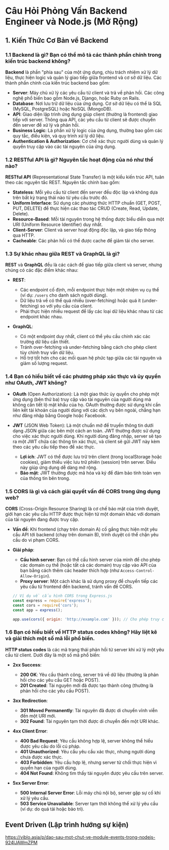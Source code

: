 # Câu Hỏi Phỏng Vấn Backend Engineer và Node.js (Mở Rộng)
## 1. Kiến Thức Cơ Bản về Backend

### 1.1 Backend là gì? Bạn có thể mô tả các thành phần chính trong kiến trúc backend không?

**Backend** là phần "phía sau" của một ứng dụng, chịu trách nhiệm xử lý dữ liệu, thực hiện logic và quản lý giao tiếp giữa frontend và cơ sở dữ liệu. Các thành phần chính của kiến trúc backend bao gồm:

- **Server**: Máy chủ xử lý các yêu cầu từ client và trả về phản hồi. Các công nghệ phổ biến bao gồm Node.js, Django, hoặc Ruby on Rails.
- **Database**: Nơi lưu trữ dữ liệu của ứng dụng. Cơ sở dữ liệu có thể là SQL (MySQL, PostgreSQL) hoặc NoSQL (MongoDB).
- **API**: Giao diện lập trình ứng dụng giúp client (thường là frontend) giao tiếp với server. Thông qua API, các yêu cầu từ client sẽ được chuyển đến server để xử lý và phản hồi.
- **Business Logic**: Là phần xử lý logic của ứng dụng, thường bao gồm các quy tắc, điều kiện, và quy trình xử lý dữ liệu.
- **Authentication & Authorization**: Cơ chế xác thực người dùng và quản lý quyền truy cập vào các tài nguyên của ứng dụng.

### 1.2 RESTful API là gì? Nguyên tắc hoạt động của nó như thế nào?

**RESTful API** (Representational State Transfer) là một kiểu kiến trúc API, tuân theo các nguyên tắc REST. Nguyên tắc chính bao gồm:

- **Stateless**: Mỗi yêu cầu từ client đến server đều độc lập và không dựa trên bất kỳ trạng thái nào từ yêu cầu trước đó.
- **Uniform Interface**: Sử dụng các phương thức HTTP chuẩn (GET, POST, PUT, DELETE) để thực hiện các thao tác CRUD (Create, Read, Update, Delete).
- **Resource-Based**: Mỗi tài nguyên trong hệ thống được biểu diễn qua một URI (Uniform Resource Identifier) duy nhất.
- **Client-Server**: Client và server hoạt động độc lập, và giao tiếp thông qua HTTP.
- **Cacheable**: Các phản hồi có thể được cache để giảm tải cho server.

### 1.3 Sự khác nhau giữa REST và GraphQL là gì?

**REST** và **GraphQL** đều là các cách để giao tiếp giữa client và server, nhưng chúng có các đặc điểm khác nhau:

- **REST**: 
  - Các endpoint cố định, mỗi endpoint thực hiện một nhiệm vụ cụ thể (ví dụ: `/users` cho danh sách người dùng).
  - Dữ liệu trả về có thể quá nhiều (over-fetching) hoặc quá ít (under-fetching) so với yêu cầu của client.
  - Phải thực hiện nhiều request để lấy các loại dữ liệu khác nhau từ các endpoint khác nhau.

- **GraphQL**:
  - Có một endpoint duy nhất, client có thể yêu cầu chính xác các trường dữ liệu cần thiết.
  - Tránh over-fetching và under-fetching bằng cách cho phép client tùy chỉnh truy vấn dữ liệu.
  - Hỗ trợ tốt hơn cho các mối quan hệ phức tạp giữa các tài nguyên và giảm số lượng request.

### 1.4 Bạn có hiểu biết về các phương pháp xác thực và ủy quyền như OAuth, JWT không?

- **OAuth** (Open Authorization): Là một giao thức ủy quyền cho phép một ứng dụng (bên thứ ba) truy cập vào tài nguyên của người dùng mà không cần tiết lộ mật khẩu của họ. OAuth thường được sử dụng khi cần liên kết tài khoản của người dùng với các dịch vụ bên ngoài, chẳng hạn như đăng nhập bằng Google hoặc Facebook.

- **JWT** (JSON Web Token): Là một chuẩn mở để truyền thông tin dưới dạng JSON giữa các bên một cách an toàn. JWT thường được sử dụng cho việc xác thực người dùng. Khi người dùng đăng nhập, server sẽ tạo ra một JWT chứa các thông tin xác thực, và client sẽ gửi JWT này kèm theo các yêu cầu tiếp theo để xác thực.

  - **Lợi ích**: JWT có thể được lưu trữ trên client (trong localStorage hoặc cookies), giảm thiểu việc lưu trữ phiên (session) trên server. Điều này giúp ứng dụng dễ dàng mở rộng.
  - **Bảo mật**: JWT thường được mã hóa và ký để đảm bảo tính toàn vẹn của thông tin bên trong.

### 1.5 CORS là gì và cách giải quyết vấn đề CORS trong ứng dụng web?

**CORS** (Cross-Origin Resource Sharing) là cơ chế bảo mật của trình duyệt, giới hạn các yêu cầu HTTP được thực hiện từ một domain khác với domain của tài nguyên đang được truy cập.

- **Vấn đề**: Khi frontend (chạy trên domain A) cố gắng thực hiện một yêu cầu API tới backend (chạy trên domain B), trình duyệt có thể chặn yêu cầu do vi phạm CORS.

- **Giải pháp**:
  - **Cấu hình server**: Bạn có thể cấu hình server của mình để cho phép các domain cụ thể (hoặc tất cả các domain) truy cập vào API của bạn bằng cách thêm các header thích hợp (như `Access-Control-Allow-Origin`).
  - **Proxy server**: Một cách khác là sử dụng proxy để chuyển tiếp các yêu cầu từ frontend đến backend, tránh vấn đề CORS.

  ```javascript
  // Ví dụ về cấu hình CORS trong Express.js
  const express = require('express');
  const cors = require('cors');
  const app = express();

  app.use(cors({ origin: 'http://example.com' })); // Cho phép truy cập từ domain cụ thể
  ```

### 1.6 Bạn có hiểu biết về HTTP status codes không? Hãy liệt kê và giải thích một số mã lỗi phổ biến.

**HTTP status codes** là các mã trạng thái phản hồi từ server khi xử lý một yêu cầu từ client. Dưới đây là một số mã phổ biến:

- **2xx Success**:
    
    - **200 OK**: Yêu cầu thành công, server trả về dữ liệu (thường là phản hồi cho các yêu cầu GET hoặc POST).
    - **201 Created**: Tài nguyên mới đã được tạo thành công (thường là phản hồi cho các yêu cầu POST).
- **3xx Redirection**:
    
    - **301 Moved Permanently**: Tài nguyên đã được di chuyển vĩnh viễn đến một URI mới.
    - **302 Found**: Tài nguyên tạm thời được di chuyển đến một URI khác.
- **4xx Client Error**:
    
    - **400 Bad Request**: Yêu cầu không hợp lệ, server không thể hiểu được yêu cầu do lỗi cú pháp.
    - **401 Unauthorized**: Yêu cầu yêu cầu xác thực, nhưng người dùng chưa được xác thực.
    - **403 Forbidden**: Yêu cầu hợp lệ, nhưng server từ chối thực hiện vì quyền hạn của người dùng.
    - **404 Not Found**: Không tìm thấy tài nguyên được yêu cầu trên server.
- **5xx Server Error**:
    
    - **500 Internal Server Error**: Lỗi máy chủ nội bộ, server gặp sự cố khi xử lý yêu cầu.
    - **503 Service Unavailable**: Server tạm thời không thể xử lý yêu cầu (ví dụ: do quá tải hoặc bảo trì).

## Event Driven (Lập trình hướng sự kiện)
https://viblo.asia/p/dao-sau-mot-chut-ve-module-events-trong-nodejs-924lJAWmZPM